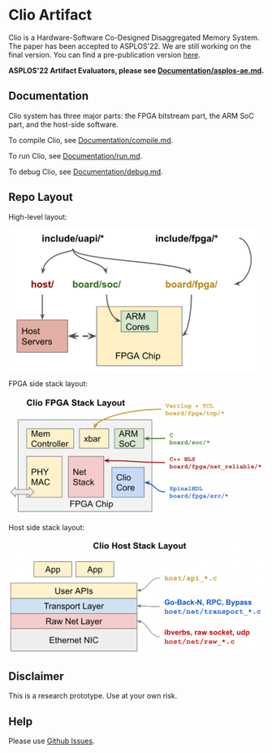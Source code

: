 # Clio Artifact

Clio is a Hardware-Software Co-Designed Disaggregated Memory System.
The paper has been accepted to ASPLOS'22.
We are still working on the final version.
You can find a pre-publication version [here](https://arxiv.org/pdf/2108.03492.pdf).

**ASPLOS'22 Artifact Evaluators, please see [Documentation/asplos-ae.md](./Documentation/asplos-ae.md).**

## Documentation

Clio system has three major parts: the FPGA bitstream part, the ARM SoC part, and the host-side software.

To compile Clio, see [Documentation/compile.md](./Documentation/compile.md).

To run Clio, see [Documentation/run.md](./Documentation/run.md).

To debug Clio, see [Documentation/debug.md](./Documentation/debug.md).

## Repo Layout

High-level layout:

<img src="Documentation/repo-org.png" alt="drawing" width="500"/>

FPGA side stack layout:

<img src="Documentation/repo-org-fpga.png" alt="drawing" width="600"/>

Host side stack layout:

<img src="Documentation/repo-org-host.png" alt="drawing" width="600"/>

## Disclaimer

This is a research prototype. Use at your own risk.

## Help

Please use [Github Issues](https://github.com/WukLab/Clio/issues).
